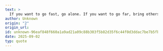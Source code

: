 ```yaml
---
text: >
  If you want to go fast, go alone. If you want to go far, bring others along.
author: Unknown
origin: "2"
origin_url: 
id: unknown-96eaf848f660a1a9ad21a09c88b303f5b82d35f6c44f0d3ddac7be7b5fb00090
date: 2025-09-02
typ: quote
---
```

